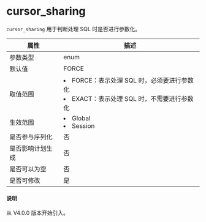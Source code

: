 # cursor_sharing

`cursor_sharing` 用于判断处理 SQL 时是否进行参数化。

|    属性    |                                                                       描述                                                                        |
|----------|-------------------------------------------------------------------------------------------------------------------------------------------------|
| 参数类型     | enum                                                         |
| 默认值      | FORCE                                                        |
| 取值范围     | <li> FORCE：表示处理 SQL 时，必须要进行参数化   <li> EXACT：表示处理 SQL 时，不需要进行参数化    |
| 生效范围     | <li> Global   <li> Session                                         |
| 是否参与序列化  | 否                                                            |
| 是否影响计划生成 | 否                                                            |
| 是否可以为空   | 否                                                            |
| 是否可修改    | 是                                                            |

<main id="notice" type='explain'>
  <h4>说明</h4>
  <p>从 V4.0.0 版本开始引入。</p>
</main>
